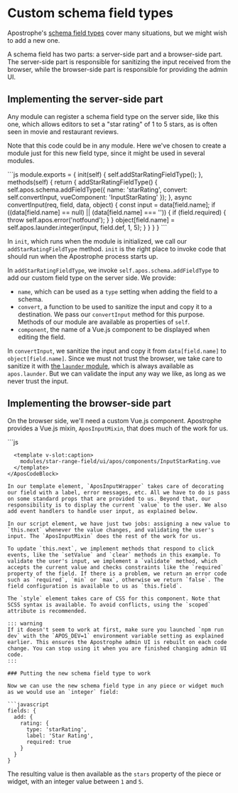 # Custom schema field types

Apostrophe's [schema field types](../guide/content-schema.md) cover many situations, but we might wish to add a new one.

A schema field has two parts: a server-side part and a browser-side part. The server-side part is responsible for sanitizing the input received from the browser, while the browser-side part is responsible for providing the admin UI.

## Implementing the server-side part

Any module can register a schema field type on the server side, like this one, which allows editors to set a "star rating" of 1 to 5 stars, as is often seen in movie and restaurant reviews.

Note that this code could be in any module. Here we've chosen to create a module just for this new field type, since it might be used in several modules.

<AposCodeBlock>
```js
module.exports = {
  init(self) {
    self.addStarRatingFieldType();
  },
  methods(self) {
    return {
      addStarRatingFieldType() {
        self.apos.schema.addFieldType({
          name: 'starRating',
          convert: self.convertInput,
          vueComponent: 'InputStarRating'
        });
      },
      async convertInput(req, field, data, object) {
        const input = data[field.name];
        if ((data[field.name] == null) || (data[field.name] === '')) {
          if (field.required) {
            throw self.apos.error('notfound');
          }
        }
        object[field.name] = self.apos.launder.integer(input, field.def, 1, 5);
      }
    }
  }
}
```
  <template v-slot:caption>
    modules/star-rating-field/index.js
  </template>
</AposCodeBlock>

In `init`, which runs when the module is initialized, we call our `addStarRatingFieldType` method. `init` is the right place to invoke code that should run when the Apostrophe process starts up.

In `addStarRatingFieldType`, we invoke `self.apos.schema.addFieldType` to add our custom field type on the server side. We provide:

* `name`, which can be used as a `type` setting when adding the field to a schema.
* `convert`, a function to be used to sanitize the input and copy it to a destination. We pass our `convertInput` method for this purpose. Methods of our module are available as properties of `self`.
* `component`, the name of a Vue.js component to be displayed when editing the field.

In `convertInput`, we sanitize the input and copy it from `data[field.name]` to `object[field.name]`. Since we must not trust the browser, we take care to sanitize it with [the `launder` module](https://npmjs.com/package/launder), which is always available as `apos.launder`. But we can validate the input any way we like, as long as we never trust the input.

## Implementing the browser-side part

On the browser side, we'll need a custom Vue.js component. Apostrophe provides a Vue.js mixin, `AposInputMixin`, that does much of the work for us.

<AposCodeBlock>
```js
<template>
  <AposInputWrapper
    :modifiers="modifiers" :field="field"
    :error="effectiveError" :uid="uid"
    :display-options="displayOptions"
  >
    <template #body>
      <div class="apos-input-wrapper">
        <button v-for="index in 5" :key="index" @click="setValue(index)" class="rating">{{ isActive(index) ? '☆' : '★' }}</button>
        <button class="clear" @click="clear">Clear</button>
      </div>
    </template>
  </AposInputWrapper>
</template>

<script>
import AposInputMixin from 'Modules/@apostrophecms/schema/mixins/AposInputMixin';

export default {
  name: 'InputStarRating',
  mixins: [ AposInputMixin ],
  methods: {
    validate(value) {
      if (this.field.required) {
        if (!value) {
          return 'required';
        }
      }
      return false;
    },
    setValue(index) {
      this.next = index;
    },
    clear() {
      this.next = null;
    },
    isActive(index) {
      return index <= this.next;
    }
  }
};
</script>

<style lang="scss" scoped>
  .rating {
    border: none;
    background-color: inherit;
    color: inherit;
    font-size: inherit;
  }
</style>
```
  <template v-slot:caption>
    modules/star-range-field/ui/apos/components/InputStarRating.vue
  </template>
</AposCodeBlock>

In our template element, `AposInputWrapper` takes care of decorating our field with a label, error messages, etc. All we have to do is pass on some standard props that are provided to us. Beyond that, our responsibility is to display the current `value` to the user. We also add event handlers to handle user input, as explained below.

In our script element, we have just two jobs: assigning a new value to `this.next` whenever the value changes, and validating the user's input. The `AposInputMixin` does the rest of the work for us.

To update `this.next`, we implement methods that respond to click events, like the `setValue` and `clear` methods in this example. To validate the user's input, we implement a `validate` method, which accepts the current value and checks constraints like the `required` property of the field. If there is a problem, we return an error code such as `required`, `min` or `max`, otherwise we return `false`. The field configuration is available to us as `this.field`.

The `style` element takes care of CSS for this component. Note that SCSS syntax is available. To avoid conflicts, using the `scoped` attribute is recommended.

::: warning
If it doesn't seem to work at first, make sure you launched `npm run dev` with the `APOS_DEV=1` environment variable setting as explained earlier. This ensures the Apostrophe admin UI is rebuilt on each code change. You can stop using it when you are finished changing admin UI code.
:::

### Putting the new schema field type to work

Now we can use the new schema field type in any piece or widget much as we would use an `integer` field:

```javascript
fields: {
  add: {
    rating: {
      type: 'starRating',
      label: 'Star Rating',
      required: true
    }
  }
}
```

The resulting value is then available as the `stars` property of the piece or widget, with an integer value between `1` and `5`.
